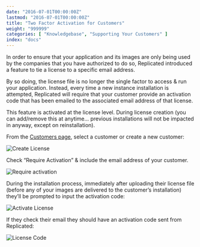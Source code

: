 ```yaml
---
date: "2016-07-01T00:00:00Z"
lastmod: "2016-07-01T00:00:00Z"
title: "Two Factor Activation for Customers"
weight: "999999"
categories: [ "Knowledgebase", "Supporting Your Customers" ]
index: "docs"
---
```


In order to ensure that your application and its images are only being used by the companies
that you have authorized to do so, Replicated introduced a feature to tie a license to a
specific email address.

By so doing, the license file is no longer the single factor to access & run your
application. Instead, every time a new instance installation is attempted, Replicated
will require that your customer provide an activation code that has been emailed to
the associated email address of that license.

This feature is activated at the license level. During license creation (you can add/remove
this at anytime... previous installations will not be impacted in anyway, except on
reinstallation).

From the [Customers page](https://vendor.replicated.com/customers), select a customer or
create a new customer:

![Create License](/static/create-customer.png)

Check “Require Activation” & include the email address of your customer.

![Require activation](/static/require-activation.png)

During the installation process, immediately after uploading their license file (before any
of your images are delivered to the customer’s installation) they’ll be prompted to input
the activation code:

![Activate License](/static/activate-license.jpg)

If they check their email they should have an activation code sent from Replicated:

![License Code](/static/license-code.png)

